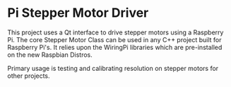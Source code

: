 # Pi Stepper Motor Driver
This project uses a Qt interface to drive stepper motors using a Raspberry Pi.
The core Stepper Motor Class can be used in any C++ project built for Raspberry Pi's.
It relies upon the WiringPi libraries which are pre-installed on the new Raspbian Distros.

Primary usage is testing and calibrating resolution on stepper motors for other projects.
